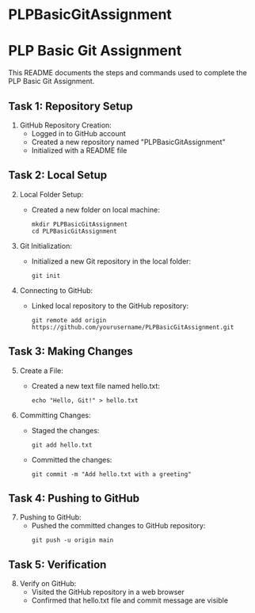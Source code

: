 # PLPBasicGitAssignment
# PLP Basic Git Assignment

This README documents the steps and commands used to complete the PLP Basic Git Assignment.

## Task 1: Repository Setup

1. GitHub Repository Creation:
   - Logged in to GitHub account
   - Created a new repository named "PLPBasicGitAssignment"
   - Initialized with a README file

## Task 2: Local Setup

2. Local Folder Setup:
   - Created a new folder on local machine:
     ```
     mkdir PLPBasicGitAssignment
     cd PLPBasicGitAssignment
     ```

3. Git Initialization:
   - Initialized a new Git repository in the local folder:
     ```
     git init
     ```

4. Connecting to GitHub:
   - Linked local repository to the GitHub repository:
     ```
     git remote add origin https://github.com/yourusername/PLPBasicGitAssignment.git
     ```

## Task 3: Making Changes

5. Create a File:
   - Created a new text file named hello.txt:
     ```
     echo "Hello, Git!" > hello.txt
     ```

6. Committing Changes:
   - Staged the changes:
     ```
     git add hello.txt
     ```
   - Committed the changes:
     ```
     git commit -m "Add hello.txt with a greeting"
     ```

## Task 4: Pushing to GitHub

7. Pushing to GitHub:
   - Pushed the committed changes to GitHub repository:
     ```
     git push -u origin main
     ```

## Task 5: Verification

8. Verify on GitHub:
   - Visited the GitHub repository in a web browser
   - Confirmed that hello.txt file and commit message are visible
